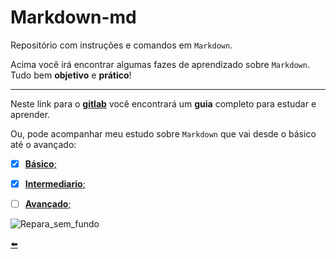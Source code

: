 # Markdown-md
Repositório com instruções e comandos em ``Markdown``.

Acima você irá encontrar algumas fazes de aprendizado sobre ``Markdown``. Tudo bem **objetivo** e **prático**!

---

Neste link para o [**gitlab**](https://about.gitlab.com/handbook/markdown-guide/) você encontrará um **guia** completo para estudar e aprender.

Ou, pode acompanhar meu estudo sobre ``Markdown`` que vai desde o básico até o avançado:

- [x] [**Básico**;](https://github.com/duartecgustavo/Markdown-md/blob/master/Basicos.md)

- [x] [**Intermediario**;](https://github.com/duartecgustavo/Markdown-md/blob/master/Intermediario.md)

- [ ] [**Avançado**;](https://github.com/duartecgustavo/Markdown-md/blob/master/Avan%C3%A7ado.md)


<img alt="Repara_sem_fundo" src="https://user-images.githubusercontent.com/65131471/93386595-5111c000-f83e-11ea-8bcf-0a00dd2a2a3d.png">

[:arrow_left:](https://github.com/duartecgustavo)
